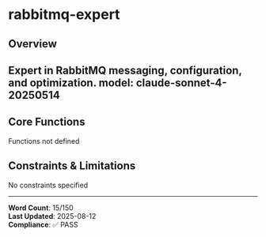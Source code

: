 # rabbitmq-expert

## Overview

Expert in RabbitMQ messaging, configuration, and optimization.
model: claude-sonnet-4-20250514
---

## Core Functions

Functions not defined

## Constraints & Limitations

No constraints specified



---
**Word Count**: 15/150  
**Last Updated**: 2025-08-12  
**Compliance**: ✅ PASS